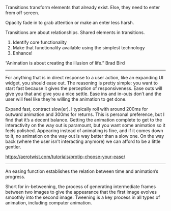 Transitions transform elements that already exist. Else, they need to enter from off screen.

Opacity fade in to grab attention or make an enter less harsh.

Transitions are about relationships. Shared elements in transitions.

1. Identify core functionality
2. Make that functionality available using the simplest technology
3. Enhance!

“Animation is about creating the illusion of life.”
Brad Bird


-------------

For anything that is in direct response to a user action, like an expanding UI widget, you should ease out. The reasoning is pretty simple: you want to start fast because it gives the perception of responsiveness. Ease outs will give you that and give you a nice settle. Ease ins and in-outs don’t and the user will feel like they’re willing the animation to get done.

Expand fast, contract slow(er). I typically roll with around 200ms for outward animation and 300ms for returns. This is personal preference, but I find that it’s a decent balance. Getting the animation complete to get to the interactivity on the way out is paramount, but you want some animation so it feels polished. Appearing instead of animating is fine, and if it comes down to it, no animation on the way out is way better than a slow one. On the way back (where the user isn’t interacting anymore) we can afford to be a little gentler.

https://aerotwist.com/tutorials/protip-choose-your-ease/

---------------

An easing function establishes the relation between time and animation’s progress.

Short for in-betweening, the process of generating intermediate frames between two images to give the appearance that the first image evolves smoothly into the second image. Tweening is a key process in all types of animation, including computer animation.



